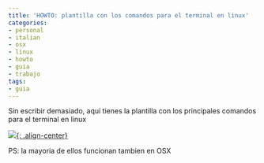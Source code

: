 ```yaml
---
title: 'HOWTO: plantilla con los comandos para el terminal en linux'
categories:
- personal
- italian
- osx
- linux
- howto
- guia
- trabajo
tags:
- guia
---
```

Sin escribir demasiado, aquí tienes la plantilla con los principales comandos
para el terminal en linux

[![]({{site.url}}/images/linux-cheat-sheet.png){: .align-center}]({{site.url}}/images/linux-cheat-sheet.png)

PS: la mayoria de ellos funcionan tambien en OSX
